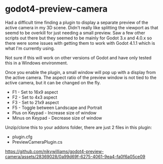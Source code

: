 # godot4-preview-camera
Had a difficult time finding a plugin to display a separate preview of the active camera in my 3D scene.
Didn't really like splitting the viewport as that seemd to be overkill for just needing a small preview.
Saw a few other scripts out there but they seemed to be mainly for Godot 3.x and 4.0.x so there were some issues with getting them to work with Godot 4.1.1 which is what I'm currently using.

Not sure if this will work on other versions of Godot and have only tested this in a Windows environment.

Once you enable the plugin, a small window will pop up with a display from the active camera. The aspect ratio of the preview window is not tied to the active camera, but it can be changed on the fly.
- F1 - Set to 16x9 aspect
- F2 - Set to 4x3 aspect
- F3 - Set to 21x9 aspect
- F5 - Toggle between Landscape and Portrait
- Plus on Keypad - Increase size of window
- Minus on Keypad - Decrease size of window

Unzip/clone this to your addons folder, there are just 2 files in this plugin:
- plugin.cfg
- PreviewCameraPlugin.cs


https://github.com/nikywilliams/godot4-preview-camera/assets/28369028/0a99d69f-6275-4061-9ea4-fa0f6a05ce09

